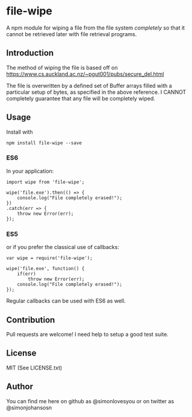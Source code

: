 # file-wipe

A npm module for wiping a file from the file system *completely* so that it cannot be retrieved later with file retrieval programs.

## Introduction
The method of wiping the file is based off on https://www.cs.auckland.ac.nz/~pgut001/pubs/secure_del.html

The file is overwritten by a defined set of Buffer arrays filled with a particular setup of bytes, as specified in the above reference. I CANNOT completely guarantee that any file will be completely wiped. 

## Usage

Install with

```
npm install file-wipe --save
```
### ES6
In your application:

```
import wipe from 'file-wipe';

wipe('file.exe').then(() => {
	console.log("File completely erased!");
})
.catch(err => {
	throw new Error(err);
});
```
### ES5
or if you prefer the classical use of callbacks:

```
var wipe = require('file-wipe');

wipe('file.exe', function() {
	if(err)
		throw new Error(err);
	console.log("File completely erased!");
});
```

Regular callbacks can be used with ES6 as well.

## Contribution

Pull requests are welcome! I need help to setup a good test suite. 

## License
MIT (See LICENSE.txt)

## Author

You can find me here on github as @simonlovesyou or on twitter as @simonjohansosn




